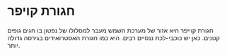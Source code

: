 # חגורת קויפר

חגורת קוייפר היא אזור של מערכת השמש מעבר למסלולו של נפטון בו חגים גופים קטנים.
כאן יש כוכבי-לכת ננסיים רבים. היא כמו חגורת האסטרואידים בגירסה גדולה יותר.
